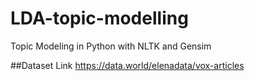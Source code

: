 # LDA-topic-modelling
Topic Modeling in Python with NLTK and Gensim

##Dataset Link
https://data.world/elenadata/vox-articles
